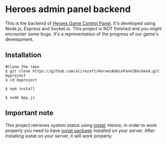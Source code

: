 # Heroes admin panel backend
This is the backend of [Heroes Game Control Panel](https://github.com/alirezaft/HeroesAdminPanel). It's developed using Node.js, Express and Socket.io. This project is NOT finished and you might encounter some bugs. It's a representation of the progress of our game's development.
## Installation
```
#Clone the repo
$ git clone https://github.com/alirezaft/HeroesAdminPanelBackend.git myproject
$ cd myproject

$ npm install

$ node App.js
```
## Important note
This project retrieves system status using [iostat](https://github.com/temsa/node-iostat); Hence, in order to work properly you need to have [iostat package](http://sebastien.godard.pagesperso-orange.fr/man_iostat.html) installed on your server. After installing iostat on your server, it will work properly.
